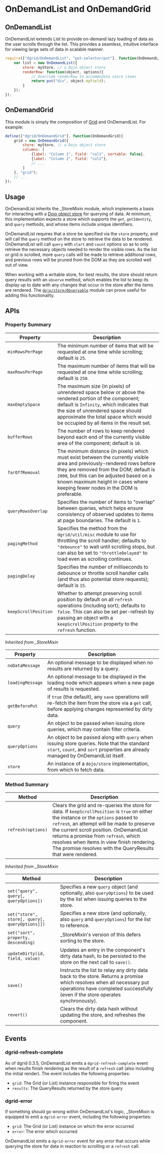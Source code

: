 # OnDemandList and OnDemandGrid

## OnDemandList

OnDemandList extends List to provide on-demand lazy loading of data as the user
scrolls through the list. This provides a seamless, intuitive interface for
viewing large sets of data in scalable manner.

```js
require(["dgrid/OnDemandList", "put-selector/put"], function(OnDemandList, put){
    var list = new OnDemandList({
        store: myStore, // a Dojo object store
        renderRow: function(object, options){
            // Override renderRow to accommodate store items
            return put("div", object.myField);
        }
    });
});
```

## OnDemandGrid

This module is simply the composition of [Grid](Grid.md) and OnDemandList. For example:

```js
define(["dgrid/OnDemandGrid"], function(OnDemandGrid){
    grid = new OnDemandGrid({
        store: myStore, // a Dojo object store
        columns: [
            {label: "Column 1", field: "col1", sortable: false},
            {label: "Column 2", field: "col2"},
            // ...
        ]
    }, "grid");
    // ...
});
```

## Usage

OnDemandList inherits the \_StoreMixin module, which implements a basis for
interacting with a [Dojo object
store](http://dojotoolkit.org/reference-guide/dojo/store.html) for querying of
data. At minimum, this implementation expects a store which supports the `get`,
`getIdentity`, and `query` methods, and whose items include unique identifiers.

OnDemandList requires that a store be specified via the `store` property, and
will call the `query` method on the store to retrieve the data to be rendered.
OnDemandList will call `query` with `start` and `count` options so as to only
retrieve the necessary objects needed to render the visible rows. As the list or
grid is scrolled, more `query` calls will be made to retrieve additional rows,
and previous rows will be pruned from the DOM as they are scrolled well out of
view.

When working with a writable store, for best results, the store should return
query results with an `observe` method, which enables the list to keep its
display up to date with any changes that occur in the store after the items are
rendered. The
[`dojo/store/Observable`](http://dojotoolkit.org/reference-guide/dojo/store/Observable.html)
module can prove useful for adding this functionality.

## APIs

### Property Summary

Property | Description
-------- | -----------
`minRowsPerPage` | The minimum number of items that will be requested at one time while scrolling; default is `25`.
`maxRowsPerPage` | The maximum number of items that will be requested at one time while scrolling; default is `250`.
`maxEmptySpace` | The maximum size (in pixels) of unrendered space below or above the rendered portion of the component; default is `Infinity`, which indicates that the size of unrendered space should approximate the total space which would be occupied by all items in the result set.
`bufferRows` | The number of rows to keep rendered beyond each end of the currently visible area of the component; default is `10`.
`farOffRemoval` | The minimum distance (in pixels) which must exist between the currently visible area and previously-rendered rows before they are removed from the DOM; default is `2000`, but this can be adjusted based on a known maximum height in cases where keeping fewer nodes in the DOM is preferable.
`queryRowsOverlap` | Specifies the number of items to "overlap" between queries, which helps ensure consistency of observed updates to items at page boundaries. The default is `1`.
`pagingMethod` | Specifies the method from the `dgrid/util/misc` module to use for throttling the scroll handler; defaults to `"debounce"` to wait until scrolling stops, but can also be set to `"throttleDelayed"` to load even as scrolling continues.
`pagingDelay` | Specifies the number of milliseconds to debounce or throttle scroll handler calls (and thus also potential store requests); default is `15`.
`keepScrollPosition` | Whether to attempt preserving scroll position by default on all `refresh` operations (including sort); defaults to `false`.  This can also be set per-refresh by passing an object with a `keepScrollPosition` property to the `refresh` function.

*Inherited from _StoreMixin*

Property | Description
-------- | -----------
`noDataMessage` | An optional message to be displayed when no results are returned by a query.
`loadingMessage` | An optional message to be displayed in the loading node which appears when a new page of results is requested.
`getBeforePut` | if `true` (the default), any `save` operations will re-fetch the item from the store via a `get` call, before applying changes represented by dirty data.
`query` | An object to be passed when issuing store queries, which may contain filter criteria.
`queryOptions` | An object to be passed along with `query` when issuing store queries.  Note that the standard `start`, `count`, and `sort` properties are already managed by OnDemandList itself.
`store` | An instance of a `dojo/store` implementation, from which to fetch data.

### Method Summary 

Method | Description
------ | -----------
`refresh(options)` | Clears the grid and re-queries the store for data.  If `keepScrollPosition` is `true` on either the instance or the `options` passed to `refresh`, an attempt will be made to preserve the current scroll position.  OnDemandList returns a promise from `refresh`, which resolves when items in view finish rendering.  The promise resolves with the QueryResults that were rendered.

*Inherited from _StoreMixin*

Method | Description
------ | -----------
`set("query", query[, queryOptions])` | Specifies a new `query` object (and optionally, also `queryOptions`) to be used by the list when issuing queries to the store.
`set("store", store[, query[, queryOptions]])` | Specifies a new store (and optionally, also `query` and `queryOptions`) for the list to reference.
`set("sort", property, descending)` | \_StoreMixin's version of this defers sorting to the store.
`updateDirty(id, field, value)` | Updates an entry in the component's dirty data hash, to be persisted to the store on the next call to `save()`.
`save()` | Instructs the list to relay any dirty data back to the store. Returns a promise which resolves when all necessary put operations have completed successfully (even if the store operates synchronously).
`revert()` | Clears the dirty data hash without updating the store, and refreshes the component.

## Events

### dgrid-refresh-complete

As of dgrid 0.3.5, OnDemandList emits a `dgrid-refresh-complete` event when
results finish rendering as the result of a `refresh` call (also including the
initial render). The event includes the following properties:

* `grid`: The Grid (or List) instance responsible for firing the event
* `results`: The QueryResults returned by the store query

### dgrid-error

If something should go wrong within OnDemandList's logic, \_StoreMixin is
equipped to emit a `dgrid-error` event, including the following properties:

* `grid`: The Grid (or List) instance on which the error occurred
* `error`: The error which occurred

OnDemandList emits a `dgrid-error` event for any error that occurs while
querying the store for data in reaction to scrolling or a `refresh` call.